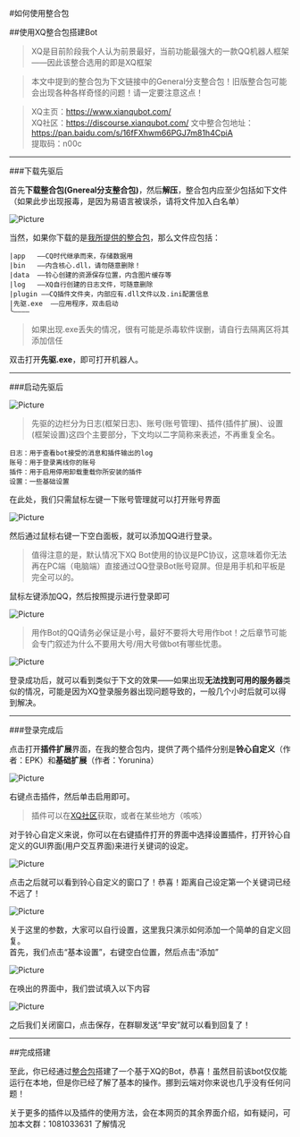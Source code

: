#如何使用整合包

##使用XQ整合包搭建Bot
>XQ是目前阶段我个人认为前景最好，当前功能最强大的一款QQ机器人框架——因此该整合选用的即是XQ框架

>本文中提到的整合包为下文链接中的General分支整合包！旧版整合包可能会出现各种各样奇怪的问题！请一定要注意这点！

>XQ主页：https://www.xianqubot.com/  
XQ社区：https://discourse.xianqubot.com/
文中整合包地址：https://pan.baidu.com/s/16fFXhwm66PGJ7m81h4CpiA  
提取码：n00c

***
###下载先驱后


首先**下载整合包(Gnereal分支整合包)**，然后**解压**，整合包内应至少包括如下文件（如果此步出现报毒，是因为易语言被误杀，请将文件加入白名单）

![Picture](/pic/1.png "实际上会比这多一些")

当然，如果你下载的是[我所提供的整合包](https://pan.baidu.com/s/16fFXhwm66PGJ7m81h4CpiA)，那么文件应包括：

```
|app   ——CQ时代继承而来，存储数据用
|bin   ——内含核心.dll，请勿随意删除！
|data  ——铃心创建的资源保存位置，内含图片缓存等
|log   ——XQ自行创建的日志文件，可随意删除
|plugin ——CQ插件文件夹，内部应有.dll文件以及.ini配置信息 
|先驱.exe  ——应用程序，双击启动
╰————
```

>如果出现.exe丢失的情况，很有可能是杀毒软件误删，请自行去隔离区将其添加信任

双击打开**先驱.exe**，即可打开机器人。
***

###启动先驱后

![Picture](/pic/2.png "先驱当前版本的窗口")

>先驱的边栏分为日志(框架日志)、账号(账号管理)、插件(插件扩展)、设置(框架设置)这四个主要部分，下文均以二字简称来表述，不再重复全名。

```
日志：用于查看bot接受的消息和插件输出的log
账号：用于登录离线你的账号
插件：用于启用停用卸载重载你所安装的插件
设置：一些基础设置
```

在此处，我们只需<kbd>鼠标左键</kbd>一下账号管理就可以打开账号界面

![Picture](/pic/3.png "右击后")

然后通过<kbd>鼠标右键</kbd>一下空白面板，就可以添加QQ进行登录。

>值得注意的是，默认情况下XQ Bot使用的协议是PC协议，这意味着你无法再在PC端（电脑端）直接通过QQ登录Bot账号窥屏。但是用手机和平板是完全可以的。

<kbd>鼠标左键</kbd>添加QQ，然后按照提示进行登录即可

![Picture](/pic/4.png "登录界面，推荐扫码")

>用作Bot的QQ请务必保证是小号，最好不要将大号用作bot！之后章节可能会专门叙述为什么不要用大号/用大号做bot有哪些忧患。

![Picture](/pic/5.png "登录成功")

登录成功后，就可以看到类似于下文的效果——如果出现**无法找到可用的服务器**类似的情况，可能是因为XQ登录服务器出现问题导致的，一般几个小时后就可以得到解决。

***

###登录完成后

点击打开**插件扩展**界面，在我的整合包内，提供了两个插件分别是**铃心自定义**（作者：EPK）和**基础扩展**（作者：Yorunina）

![Picture](/pic/6.png "启用插件")

右键点击插件，然后单击启用即可。

>插件可以在[XQ社区](https://discuss.xianqubot.com/)获取，或者在某些地方（咳咳）
  
对于铃心自定义来说，你可以在右键插件打开的界面中选择设置插件，打开铃心自定义的GUI界面(用户交互界面)来进行关键词的设定。  

![Picture](/pic/8.png "设置插件")  

点击之后就可以看到铃心自定义的窗口了！恭喜！距离自己设定第一个关键词已经不远了！ 

![Picture](/pic/9.png "打开的窗口")  

关于这里的参数，大家可以自行设置，这里我只演示如何添加一个简单的自定义回复。  
首先，我们点击“基本设置”，右键空白位置，然后点击“添加”  

![Picture](/pic/10.png "添加回复")   

在唤出的界面中，我们尝试填入以下内容  

![Picture](/pic/11.png "打开的窗口")  

之后我们关闭窗口，点击保存，在群聊发送“早安”就可以看到回复了！
***
##完成搭建

至此，你已经通过[整合包](https://pan.baidu.com/s/16fFXhwm66PGJ7m81h4CpiA)搭建了一个基于XQ的Bot，恭喜！虽然目前该bot仅仅能运行在本地，但是你已经了解了基本的操作。挪到云端对你来说也几乎没有任何问题！

关于更多的插件以及插件的使用方法，会在本网页的其余界面介绍，如有疑问，可加本文群：1081033631 了解情况
